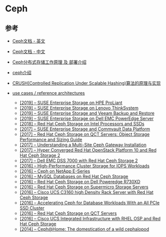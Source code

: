 # Ceph

## 参考

* [Ceph文档 - 英文](https://docs.ceph.com/en/latest/)
* [Ceph文档 - 中文](http://docs.ceph.org.cn/)

* [Ceph分布式存储工作原理 及 部署介绍](https://www.cnblogs.com/kevingrace/p/8387999.html)
* [ceph介绍](https://www.yinxiang.com/everhub/note/1a22d46e-6d37-4603-b2e3-7cb6c7af610c)
* [CRUSH(Controlled Replication Under Scalable Hashing)算法的原理与实现](https://zhuanlan.zhihu.com/p/58888246)

* [use cases / reference architectures](https://ceph.io/use-cases/)
    * [[2019] – SUSE Enterprise Storage on HPE ProLiant](https://ceph.io/use-cases/#suse-enterprise-storage-on-hpe-proliant)
    * [[2019] – SUSE Enterprise Storage on Lenovo ThinkSystem](https://ceph.io/use-cases/#suse-enterprise-storage-on-lenovo-thinksystem)
    * [[2019] – SUSE Enterprise Storage and Veeam Backup and Restore](https://ceph.io/use-cases/#suse-enterprise-storage-and-veeam-backup-and-restore)
    * [[2019] – SUSE Enterprise Storage on Dell EMC PowerEdge Server](https://ceph.io/use-cases/#suse-enterprise-storage-on-dell-emc-poweredge-server)
    * [[2018] – Red Hat Ceph Storage on Intel Processors and SSDs](https://ceph.io/use-cases/#red-hat-ceph-storage-on-intel-processors-and-ssds)
    * [[2017] – SUSE Enterprise Storage and Commvault Data Platform](https://ceph.io/use-cases/#suse-enterprise-storage-and-commvault-data-platform)
    * [[2017] – Red Hat Ceph Storage on QCT Servers: Object Storage Performance and Sizing Guide](https://ceph.io/use-cases/#red-hat-ceph-storage-on-qct-servers-object-storage-performance-and-sizing-guide)
    * [[2017] – Understanding a Multi-Site Ceph Gateway Installation](https://ceph.io/use-cases/#understanding-a-multi-site-ceph-gateway-installation)
    * [[2017] – Hyper Converged Red Hat OpenStack Platform 10 and Red Hat Ceph Storage 2](https://ceph.io/use-cases/#hyper-converged-red-hat-openstack-platform-10-and-red-hat-ceph-storage-2)
    * [[2017] – Dell EMC DSS 7000 with Red Hat Ceph Storage 2](https://ceph.io/use-cases/#dell-emc-dss-7000-with-red-hat-ceph-storage-2)
    * [[2016] – High-Performance Cluster Storage for IOPS Workloads](https://ceph.io/use-cases/#high-performance-cluster-storage-for-iops-workloads)
    * [[2016] – Ceph on NetApp E-Series](https://ceph.io/use-cases/#ceph-on-netapp-e-series)
    * [[2016] – MySQL Databases on Red Hat Ceph Storage](https://ceph.io/use-cases/#mysql-databases-on-red-hat-ceph-storage)
    * [[2016] – Red Hat Ceph Storage on Dell Poweredge R730XD](https://ceph.io/use-cases/#red-hat-ceph-storage-on-dell-poweredge-r730xd)
    * [[2016] – Red Hat Ceph Storage on Supermicro Storage Servers](https://ceph.io/use-cases/#red-hat-ceph-storage-on-supermicro-storage-servers)
    * [[2016] – Cisco UCS C3160 high Density Rack Server with Red Hat Ceph Storage](https://ceph.io/use-cases/#cisco-ucs-c3160-high-density-rack-server-with-red-hat-ceph-storage)
    * [[2016] – Accelerating Ceph for Database Workloads With an All PCIe SSD Cluster](https://ceph.io/use-cases/#accelerating-ceph-for-database-workloads-with-an-all-pcie-ssd-cluster)
    * [[2016] – Red Hat Ceph Storage on QCT Servers](https://ceph.io/use-cases/#red-hat-ceph-storage-on-qct-servers)
    * [[2016] – Cisco UCS Integrated Infrastructure with RHEL OSP and Red Hat Ceph Storage](https://ceph.io/use-cases/#cisco-ucs-integrated-infrastructure-with-rhel-osp-and-red-hat-ceph-storage)
    * [[2014] – Ceph@Home: The domestication of a wild cephalopod](https://ceph.io/use-cases/#cephhome-the-domestication-of-a-wild-cephalopod)